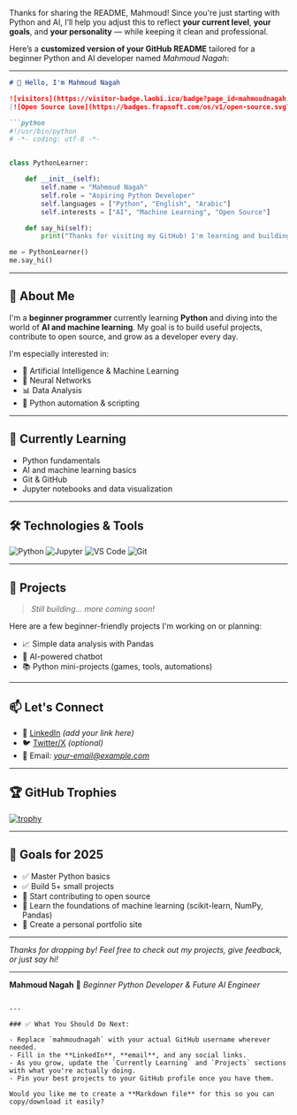 Thanks for sharing the README, Mahmoud! Since you're just starting with Python and AI, I’ll help you adjust this to reflect **your current level**, **your goals**, and **your personality** — while keeping it clean and professional.

Here’s a **customized version of your GitHub README** tailored for a beginner Python and AI developer named *Mahmoud Nagah*:

---

````markdown
# 👋 Hello, I'm Mahmoud Nagah

![visitors](https://visitor-badge.laobi.icu/badge?page_id=mahmoudnagah.mahmoudnagah)
[![Open Source Love](https://badges.frapsoft.com/os/v1/open-source.svg?v=102)](https://github.com/ellerbrock/open-source-badge/)

```python
#!/usr/bin/python
# -*- coding: utf-8 -*-


class PythonLearner:

    def __init__(self):
        self.name = "Mahmoud Nagah"
        self.role = "Aspiring Python Developer"
        self.languages = ["Python", "English", "Arabic"]
        self.interests = ["AI", "Machine Learning", "Open Source"]

    def say_hi(self):
        print("Thanks for visiting my GitHub! I'm learning and building cool stuff.")

me = PythonLearner()
me.say_hi()
````

---

## 🚀 About Me

I'm a **beginner programmer** currently learning **Python** and diving into the world of **AI and machine learning**.
My goal is to build useful projects, contribute to open source, and grow as a developer every day.

I'm especially interested in:

* 🤖 Artificial Intelligence & Machine Learning
* 🧠 Neural Networks
* 📊 Data Analysis
* 🐍 Python automation & scripting

---

## 🌱 Currently Learning

* Python fundamentals
* AI and machine learning basics
* Git & GitHub
* Jupyter notebooks and data visualization

---

## 🛠️ Technologies & Tools

![Python](https://img.shields.io/badge/Code-Python-informational?style=flat\&logo=python\&logoColor=white\&color=blue)
![Jupyter](https://img.shields.io/badge/Tool-Jupyter_Notebook-informational?style=flat\&logo=jupyter\&logoColor=white\&color=orange)
![VS Code](https://img.shields.io/badge/Editor-VS_Code-informational?style=flat\&logo=visual-studio-code\&logoColor=white\&color=blue)
![Git](https://img.shields.io/badge/Tool-Git-informational?style=flat\&logo=git\&logoColor=white\&color=orange)

---

## 📘 Projects

> *Still building... more coming soon!*

Here are a few beginner-friendly projects I'm working on or planning:

* 📈 Simple data analysis with Pandas
* 🤖 AI-powered chatbot
* 📚 Python mini-projects (games, tools, automations)

---

## 📫 Let's Connect

* 💼 [LinkedIn](https://www.linkedin.com) *(add your link here)*
* 🐦 [Twitter/X](https://twitter.com) *(optional)*
* 📧 Email: *[your-email@example.com](mailto:your-email@example.com)*

---

## 🏆 GitHub Trophies

[![trophy](https://github-profile-trophy.vercel.app/?username=mahmoudnagah\&theme=gruvbox\&column=6)](https://github.com/ryo-ma/github-profile-trophy)

---

## 🔭 Goals for 2025

* ✅ Master Python basics
* ✅ Build 5+ small projects
* 📌 Start contributing to open source
* 📌 Learn the foundations of machine learning (scikit-learn, NumPy, Pandas)
* 📌 Create a personal portfolio site

---

*Thanks for dropping by! Feel free to check out my projects, give feedback, or just say hi!*

---

**Mahmoud Nagah**
🚀 *Beginner Python Developer & Future AI Engineer*

```

---

### ✅ What You Should Do Next:

- Replace `mahmoudnagah` with your actual GitHub username wherever needed.
- Fill in the **LinkedIn**, **email**, and any social links.
- As you grow, update the `Currently Learning` and `Projects` sections with what you're actually doing.
- Pin your best projects to your GitHub profile once you have them.

Would you like me to create a **Markdown file** for this so you can copy/download it easily?
```
